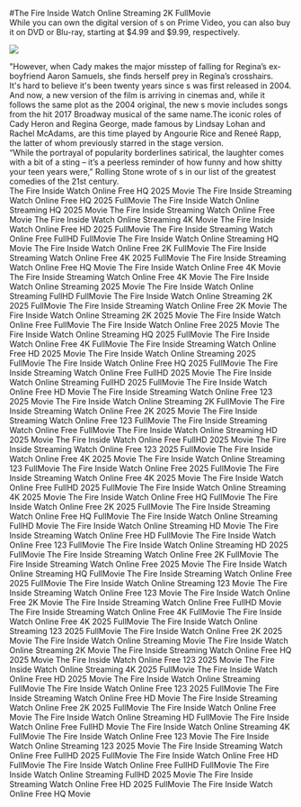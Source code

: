 #The Fire Inside Watch Online Streaming 2K FullMovie  
While you can own the digital version of s on Prime Video, you can also buy it on DVD or Blu-ray, starting at $4.99 and $9.99, respectively.  
  
[![](https://i.imgur.com/qSNzIqt.png)](https://movie.rssnews.media/eMZjxgaK.php)  
  
"However, when Cady makes the major misstep of falling for Regina’s ex-boyfriend Aaron Samuels, she finds herself prey in Regina’s crosshairs.  
It's hard to believe it's been twenty years since s was first released in 2004.  
And now, a new version of the film is arriving in cinemas and, while it follows the same plot as the 2004 original, the new s movie includes songs from the hit 2017 Broadway musical of the same name.The iconic roles of Cady Heron and Regina George, made famous by Lindsay Lohan and Rachel McAdams, are this time played by Angourie Rice and Reneé Rapp, the latter of whom previously starred in the stage version.  
“While the portrayal of popularity borderlines satirical, the laughter comes with a bit of a sting – it’s a peerless reminder of how funny and how shitty your teen years were,” Rolling Stone wrote of s in our list of the greatest comedies of the 21st century.  
The Fire Inside Watch Online Free HQ 2025 Movie
The Fire Inside Streaming Watch Online Free HQ 2025 FullMovie
The Fire Inside Watch Online Streaming HQ 2025 Movie
The Fire Inside Streaming Watch Online Free Movie
The Fire Inside Watch Online Streaming 4K Movie
The Fire Inside Watch Online Free HD 2025 FullMovie
The Fire Inside Streaming Watch Online Free FullHD FullMovie
The Fire Inside Watch Online Streaming HQ Movie
The Fire Inside Watch Online Free 2K FullMovie
The Fire Inside Streaming Watch Online Free 4K 2025 FullMovie
The Fire Inside Streaming Watch Online Free HQ Movie
The Fire Inside Watch Online Free 4K Movie
The Fire Inside Streaming Watch Online Free 4K Movie
The Fire Inside Watch Online Streaming 2025 Movie
The Fire Inside Watch Online Streaming FullHD FullMovie
The Fire Inside Watch Online Streaming 2K 2025 FullMovie
The Fire Inside Streaming Watch Online Free 2K Movie
The Fire Inside Watch Online Streaming 2K 2025 Movie
The Fire Inside Watch Online Free FullMovie
The Fire Inside Watch Online Free 2025 Movie
The Fire Inside Watch Online Streaming HQ 2025 FullMovie
The Fire Inside Watch Online Free 4K FullMovie
The Fire Inside Streaming Watch Online Free HD 2025 Movie
The Fire Inside Watch Online Streaming 2025 FullMovie
The Fire Inside Watch Online Free HQ 2025 FullMovie
The Fire Inside Streaming Watch Online Free FullHD 2025 Movie
The Fire Inside Watch Online Streaming FullHD 2025 FullMovie
The Fire Inside Watch Online Free HD Movie
The Fire Inside Streaming Watch Online Free 123 2025 Movie
The Fire Inside Watch Online Streaming 2K FullMovie
The Fire Inside Streaming Watch Online Free 2K 2025 Movie
The Fire Inside Streaming Watch Online Free 123 FullMovie
The Fire Inside Streaming Watch Online Free FullMovie
The Fire Inside Watch Online Streaming HD 2025 Movie
The Fire Inside Watch Online Free FullHD 2025 Movie
The Fire Inside Streaming Watch Online Free 123 2025 FullMovie
The Fire Inside Watch Online Free 4K 2025 Movie
The Fire Inside Watch Online Streaming 123 FullMovie
The Fire Inside Watch Online Free 2025 FullMovie
The Fire Inside Streaming Watch Online Free 4K 2025 Movie
The Fire Inside Watch Online Free FullHD 2025 FullMovie
The Fire Inside Watch Online Streaming 4K 2025 Movie
The Fire Inside Watch Online Free HQ FullMovie
The Fire Inside Watch Online Free 2K 2025 FullMovie
The Fire Inside Streaming Watch Online Free HQ FullMovie
The Fire Inside Watch Online Streaming FullHD Movie
The Fire Inside Watch Online Streaming HD Movie
The Fire Inside Streaming Watch Online Free HD FullMovie
The Fire Inside Watch Online Free 123 FullMovie
The Fire Inside Watch Online Streaming HD 2025 FullMovie
The Fire Inside Streaming Watch Online Free 2K FullMovie
The Fire Inside Streaming Watch Online Free 2025 Movie
The Fire Inside Watch Online Streaming HQ FullMovie
The Fire Inside Streaming Watch Online Free 2025 FullMovie
The Fire Inside Watch Online Streaming 123 Movie
The Fire Inside Streaming Watch Online Free 123 Movie
The Fire Inside Watch Online Free 2K Movie
The Fire Inside Streaming Watch Online Free FullHD Movie
The Fire Inside Streaming Watch Online Free 4K FullMovie
The Fire Inside Watch Online Free 4K 2025 FullMovie
The Fire Inside Watch Online Streaming 123 2025 FullMovie
The Fire Inside Watch Online Free 2K 2025 Movie
The Fire Inside Watch Online Streaming Movie
The Fire Inside Watch Online Streaming 2K Movie
The Fire Inside Streaming Watch Online Free HQ 2025 Movie
The Fire Inside Watch Online Free 123 2025 Movie
The Fire Inside Watch Online Streaming 4K 2025 FullMovie
The Fire Inside Watch Online Free HD 2025 Movie
The Fire Inside Watch Online Streaming FullMovie
The Fire Inside Watch Online Free 123 2025 FullMovie
The Fire Inside Streaming Watch Online Free HD Movie
The Fire Inside Streaming Watch Online Free 2K 2025 FullMovie
The Fire Inside Watch Online Free Movie
The Fire Inside Watch Online Streaming HD FullMovie
The Fire Inside Watch Online Free FullHD Movie
The Fire Inside Watch Online Streaming 4K FullMovie
The Fire Inside Watch Online Free 123 Movie
The Fire Inside Watch Online Streaming 123 2025 Movie
The Fire Inside Streaming Watch Online Free FullHD 2025 FullMovie
The Fire Inside Watch Online Free HD FullMovie
The Fire Inside Watch Online Free FullHD FullMovie
The Fire Inside Watch Online Streaming FullHD 2025 Movie
The Fire Inside Streaming Watch Online Free HD 2025 FullMovie
The Fire Inside Watch Online Free HQ Movie